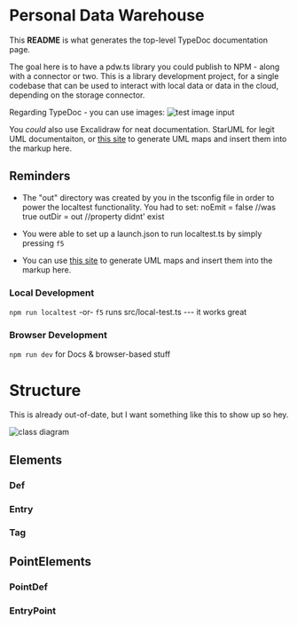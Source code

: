 # Personal Data Warehouse

This **README** is what generates the top-level TypeDoc documentation page. 

The goal here is to have a pdw.ts library you could publish to NPM - along with a connector or two. This is a library development project, for a single codebase that can be used to interact with local data or data in the cloud, depending on the storage connector.

Regarding TypeDoc - you can use images: ![test image input](/vite.svg)

You *could* also use Excalidraw for neat documentation. StarUML for legit UML documentaiton, or [this site](https://tsuml-demo.firebaseapp.com/) to generate UML maps and insert them into the markup here.

## Reminders

- The "out" directory was created by you in the tsconfig file in order to power the localtest functionality. You had to set: 
noEmit = false //was true
outDir = out //property didnt' exist

- You were able to set up a launch.json to run localtest.ts by simply pressing `f5`

- You can use [this site](https://tsuml-demo.firebaseapp.com/) to generate UML maps and insert them into the markup here.

### Local Development
`npm run localtest` -or- `f5` runs src/local-test.ts --- it works great

### Browser Development
`npm run dev` for Docs & browser-based stuff

# Structure

This is already out-of-date, but I want something like this to show up so hey.

![class diagram](/classes.png)

## Elements

### Def


### Entry


### Tag


## PointElements

### PointDef

### EntryPoint

